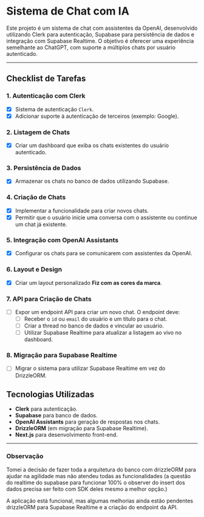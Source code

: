# Sistema de Chat com IA

Este projeto é um sistema de chat com assistentes da OpenAI, desenvolvido utilizando Clerk para autenticação, Supabase para persistência de dados e integração com Supabase Realtime. O objetivo é oferecer uma experiência semelhante ao ChatGPT, com suporte a múltiplos chats por usuário autenticado.

---

## Checklist de Tarefas

### 1\. **Autenticação com Clerk**

- [x] Sistema de autenticação `Clerk`.
- [x] Adicionar suporte à autenticação de terceiros (exemplo: Google).

### 2\. **Listagem de Chats**

- [x] Criar um dashboard que exiba os chats existentes do usuário autenticado.

### 3\. **Persistência de Dados**

- [x] Armazenar os chats no banco de dados utilizando Supabase.

### 4\. **Criação de Chats**

- [x] Implementar a funcionalidade para criar novos chats.
- [x] Permitir que o usuário inicie uma conversa com o assistente ou continue um chat já existente.

### 5\. **Integração com OpenAI Assistants**

- [x] Configurar os chats para se comunicarem com assistentes da OpenAI.

### 6\. **Layout e Design**

- [x] Criar um layout personalizado **Fiz com as cores da marca**.

### 7\. **API para Criação de Chats**

- [ ] Expor um endpoint API para criar um novo chat. O endpoint deve:
  - [ ] Receber o `id` ou `email` do usuário e um título para o chat.
  - [ ] Criar a thread no banco de dados e vincular ao usuário.
  - [ ] Utilizar Supabase Realtime para atualizar a listagem ao vivo no dashboard.

### 8\. **Migração para Supabase Realtime**

- [ ] Migrar o sistema para utilizar Supabase Realtime em vez do DrizzleORM.

## Tecnologias Utilizadas

- **Clerk** para autenticação.
- **Supabase** para banco de dados.
- **OpenAI Assistants** para geração de respostas nos chats.
- **DrizzleORM** (em migração para Supabase Realtime).
- **Next.js** para desenvolvimento front-end.

---

### Observação

Tomei a decisão de fazer toda a arquitetura do banco com drizzleORM para ajudar na agilidade mas não atendeu todas as funcionalidades (a questão do realtime do supabase para funcionar 100% o observer do insert dos dados precisa ser feito com SDK deles mesmo a melhor opção.)

A aplicação está funcional, mas algumas melhorias ainda estão pendentes drizzleORM para Supabase Realtime e a criação do endpoint da API.
